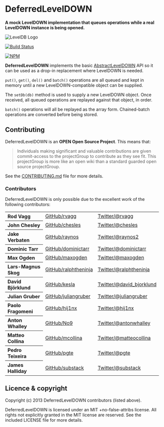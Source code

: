 DeferredLevelDOWN
=================

**A mock LevelDOWN implementation that queues operations while a real LevelDOWN instance is being opened.**

![LevelDB Logo](https://twimg0-a.akamaihd.net/profile_images/3360574989/92fc472928b444980408147e5e5db2fa_bigger.png)

[![Build Status](https://secure.travis-ci.org/Level/deferred-leveldown.png)](http://travis-ci.org/rvagg/deferred-leveldown)

[![NPM](https://nodei.co/npm/deferred-leveldown.png?compact)](https://nodei.co/npm/deferred-leveldown/)

**DeferredLevelDOWN** implements the basic [AbstractLevelDOWN](https://github.com/rvagg/node-abstract-leveldown) API so it can be used as a drop-in replacement where LevelDOWN is needed.

`put()`, `get()`, `del()` and `batch()` operations are all queued and kept in memory until a new LevelDOWN-compatible object can be supplied.

The `setDb(db)` method is used to supply a new LevelDOWN object. Once received, all queued operations are replayed against that object, in order.

`batch()` operations will all be replayed as the array form. Chained-batch operations are converted before being stored.

Contributing
------------

DeferredLevelDOWN is an **OPEN Open Source Project**. This means that:

> Individuals making significant and valuable contributions are given commit-access to the projectGroup to contribute as they see fit. This projectGroup is more like an open wiki than a standard guarded open source projectGroup.

See the [CONTRIBUTING.md](https://github.com/rvagg/node-levelup/blob/master/CONTRIBUTING.md) file for more details.

### Contributors

DeferredLevelDOWN is only possible due to the excellent work of the following contributors:

<table><tbody>
<tr><th align="left">Rod Vagg</th><td><a href="https://github.com/rvagg">GitHub/rvagg</a></td><td><a href="http://twitter.com/rvagg">Twitter/@rvagg</a></td></tr>
<tr><th align="left">John Chesley</th><td><a href="https://github.com/chesles/">GitHub/chesles</a></td><td><a href="http://twitter.com/chesles">Twitter/@chesles</a></td></tr>
<tr><th align="left">Jake Verbaten</th><td><a href="https://github.com/raynos">GitHub/raynos</a></td><td><a href="http://twitter.com/raynos2">Twitter/@raynos2</a></td></tr>
<tr><th align="left">Dominic Tarr</th><td><a href="https://github.com/dominictarr">GitHub/dominictarr</a></td><td><a href="http://twitter.com/dominictarr">Twitter/@dominictarr</a></td></tr>
<tr><th align="left">Max Ogden</th><td><a href="https://github.com/maxogden">GitHub/maxogden</a></td><td><a href="http://twitter.com/maxogden">Twitter/@maxogden</a></td></tr>
<tr><th align="left">Lars-Magnus Skog</th><td><a href="https://github.com/ralphtheninja">GitHub/ralphtheninja</a></td><td><a href="http://twitter.com/ralphtheninja">Twitter/@ralphtheninja</a></td></tr>
<tr><th align="left">David Björklund</th><td><a href="https://github.com/kesla">GitHub/kesla</a></td><td><a href="http://twitter.com/david_bjorklund">Twitter/@david_bjorklund</a></td></tr>
<tr><th align="left">Julian Gruber</th><td><a href="https://github.com/juliangruber">GitHub/juliangruber</a></td><td><a href="http://twitter.com/juliangruber">Twitter/@juliangruber</a></td></tr>
<tr><th align="left">Paolo Fragomeni</th><td><a href="https://github.com/hij1nx">GitHub/hij1nx</a></td><td><a href="http://twitter.com/hij1nx">Twitter/@hij1nx</a></td></tr>
<tr><th align="left">Anton Whalley</th><td><a href="https://github.com/No9">GitHub/No9</a></td><td><a href="https://twitter.com/antonwhalley">Twitter/@antonwhalley</a></td></tr>
<tr><th align="left">Matteo Collina</th><td><a href="https://github.com/mcollina">GitHub/mcollina</a></td><td><a href="https://twitter.com/matteocollina">Twitter/@matteocollina</a></td></tr>
<tr><th align="left">Pedro Teixeira</th><td><a href="https://github.com/pgte">GitHub/pgte</a></td><td><a href="https://twitter.com/pgte">Twitter/@pgte</a></td></tr>
<tr><th align="left">James Halliday</th><td><a href="https://github.com/substack">GitHub/substack</a></td><td><a href="https://twitter.com/substack">Twitter/@substack</a></td></tr>
</tbody></table>

<a name="licence"></a>
Licence &amp; copyright
-------------------

Copyright (c) 2013 DeferredLevelDOWN contributors (listed above).

DeferredLevelDOWN is licensed under an MIT +no-false-attribs license. All rights not explicitly granted in the MIT license are reserved. See the included LICENSE file for more details.
